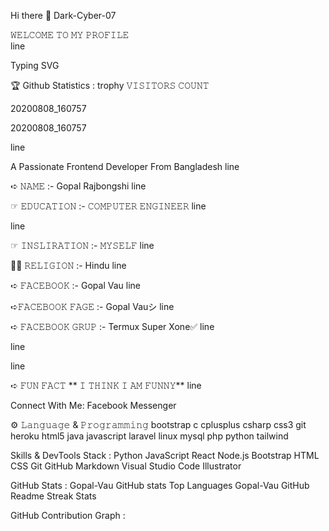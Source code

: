 Hi there 👋
Dark-Cyber-07

   𝚆𝙴𝙻𝙲𝙾𝙼𝙴 𝚃𝙾 𝙼𝚈 𝙿𝚁𝙾𝙵𝙸𝙻𝙴  
line

Typing SVG

🏆 Github Statistics :
trophy
𝚅𝙸𝚂𝙸𝚃𝙾𝚁𝚂 𝙲𝙾𝚄𝙽𝚃 

20200808_160757

20200808_160757

line

A Passionate Frontend Developer From Bangladesh
line

➪ 𝙽𝙰𝙼𝙴 :- Gopal Rajbongshi
line

☞︎︎︎ 𝙴𝙳𝚄𝙲𝙰𝚃𝙸𝙾𝙽 :- 𝙲𝙾𝙼𝙿𝚄𝚃𝙴𝚁 𝙴𝙽𝙶𝙸𝙽𝙴𝙴𝚁
line

line

☞︎︎︎ 𝙸𝙽𝚂𝙻𝙸𝚁𝙰𝚃𝙸𝙾𝙽 :- 𝙼𝚈𝚂𝙴𝙻𝙵
line

🤲🏻 𝚁𝙴𝙻𝙸𝙶𝙸𝙾𝙽 :- Hindu
line

➪ 𝙵𝙰𝙲𝙴𝙱𝙾𝙾𝙺 :- Gopal Vau
line

➪𝙵𝙰𝙲𝙴𝙱𝙾𝙾𝙺 𝙵𝙰𝙶𝙴 :- Gopal Vauシ︎
line

➪ 𝙵𝙰𝙲𝙴𝙱𝙾𝙾𝙺 𝙶𝚁𝚄𝙿 :- Termux Super Xone✅
line

line

line

➪ 𝙵𝚄𝙽 𝙵𝙰𝙲𝚃 ** 𝙸 𝚃𝙷𝙸𝙽𝙺 𝙸 𝙰𝙼 𝙵𝚄𝙽𝙽𝚈**
line

 Connect With Me:
Facebook Messenger

⚙️   𝙻𝚊𝚗𝚐𝚞𝚊𝚐𝚎 & 𝙿𝚛𝚘𝚐𝚛𝚊𝚖𝚖𝚒𝚗𝚐
bootstrap c cplusplus csharp css3 git heroku html5 java javascript laravel linux mysql php python tailwind

 Skills & DevTools Stack :
Python  JavaScript  React  Node.js  Bootstrap
HTML  CSS  Git  GitHub  Markdown
Visual Studio Code  Illustrator 

 GitHub Stats :
Gopal-Vau GitHub stats	Top Languages
Gopal-Vau GitHub Readme Streak Stats

 GitHub Contribution Graph :







